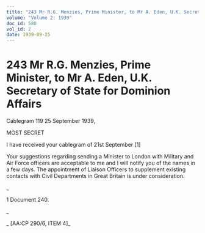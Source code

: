 ```yaml
---
title: "243 Mr R.G. Menzies, Prime Minister, to Mr A. Eden, U.K. Secretary of State for Dominion Affairs"
volume: "Volume 2: 1939"
doc_id: 580
vol_id: 2
date: 1939-09-25
---
```


# 243 Mr R.G. Menzies, Prime Minister, to Mr A. Eden, U.K. Secretary of State for Dominion Affairs

Cablegram 119 25 September 1939,

MOST SECRET

I have received your cablegram of 21st September [1]

Your suggestions regarding sending a Minister to London with Military and Air Force officers are acceptable to me and I will notify you of the names in a few days. The appointment of Liaison Officers to supplement existing contacts with Civil Departments in Great Britain is under consideration.

_

1 Document 240.

_

_ [AA:CP 290/6, ITEM 4]_
